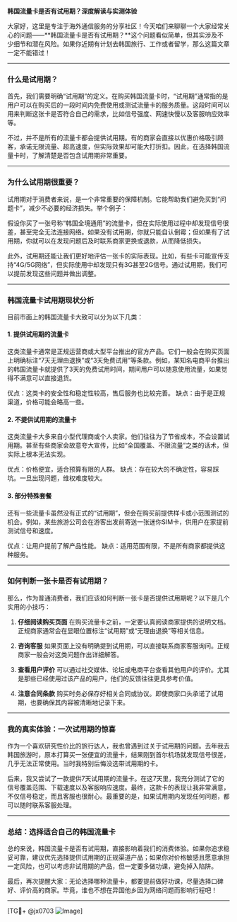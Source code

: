 **韩国流量卡是否有试用期？深度解读与实测体验**

大家好，这里是专注于海外通信服务的分享社区！今天咱们来聊聊一个大家经常关心的问题——**韩国流量卡是否有试用期？**这个问题看似简单，但其实涉及不少细节和潜在风险。如果你近期有计划去韩国旅行、工作或者留学，那么这篇文章一定不能错过！

---

### **什么是试用期？**
首先，我们需要明确“试用期”的定义。在购买韩国流量卡时，“试用期”通常指的是用户可以在购买后的一段时间内免费使用或测试流量卡的服务质量。这段时间可以用来判断这张卡是否符合自己的需求，比如信号强度、网速快慢以及客服响应效率等。

不过，并不是所有的流量卡都会提供试用期。有的商家会直接以优惠价格吸引顾客，承诺无限流量、超高速度，但实际效果却可能大打折扣。因此，在选择韩国流量卡时，了解清楚是否包含试用期非常重要。

---

### **为什么试用期很重要？**
试用期对于消费者来说，是一个非常重要的保障机制。它能帮助我们避免买到“问题卡”，减少不必要的经济损失。举个例子：

假设你买了一张号称“韩国全境通用”的流量卡，但在实际使用过程中却发现信号很差，甚至完全无法连接网络。如果没有试用期，你就只能自认倒霉；但如果有了试用期，你就可以在发现问题后及时联系商家更换或退款，从而降低损失。

此外，试用期还能让我们更好地评估一张卡的实际表现。比如，有些卡可能宣传支持“4G/5G网络”，但实际使用中却发现只有3G甚至2G信号。通过试用期，我们可以提前发现这些问题并做出调整。

---

### **韩国流量卡试用期现状分析**
目前市面上的韩国流量卡大致可以分为以下几类：

#### 1. **提供试用期的流量卡**
这类流量卡通常是正规运营商或大型平台推出的官方产品。它们一般会在购买页面上明确标注“7天无理由退换”或“3天免费试用”等条款。例如，某知名电商平台推出的韩国流量卡就提供了3天的免费试用时间，期间用户可以随意使用流量，如果觉得不满意可以直接退货。

优点：这类卡的安全性和稳定性较高，售后服务也比较完善。
缺点：由于是正规渠道，价格可能会略高一些。

#### 2. **不提供试用期的流量卡**
这类流量卡大多来自小型代理商或个人卖家。他们往往为了节省成本，不会设置试用期。甚至有些商家会故意夸大宣传，比如“全国覆盖、不限流量”之类的话术，但实际上根本无法实现。

优点：价格便宜，适合预算有限的人群。
缺点：存在较大的不确定性，容易踩坑。一旦出现问题，维权难度较大。

#### 3. **部分特殊套餐**
还有一些流量卡虽然没有正式的“试用期”，但会在购买前提供样卡或小范围测试的机会。例如，某些旅游公司会在游客出发前寄送一张迷你SIM卡，供用户在家提前测试信号和速度。

优点：让用户提前了解产品性能。
缺点：适用范围有限，不是所有商家都提供这种服务。

---

### **如何判断一张卡是否有试用期？**
那么，作为普通消费者，我们应该如何判断一张卡是否提供试用期呢？以下是几个实用的小技巧：

1. **仔细阅读购买页面**
   在购买流量卡之前，一定要认真阅读商家提供的说明文档。正规商家通常会在显眼位置标注“试用期”或“无理由退换”等相关信息。

2. **咨询客服**
   如果页面上没有明确提到试用期，可以直接联系商家客服询问。正规商家一般会对这类问题作出详细解答。

3. **查看用户评价**
   可以通过社交媒体、论坛或电商平台查看其他用户的评价。尤其是那些已经使用过该产品的用户，他们的反馈往往更具参考价值。

4. **注意合同条款**
   购买时务必保存好相关合同或协议。即使商家口头承诺了试用期，也要确保其内容被清晰地记录下来。

---

### **我的真实体验：一次试用期的惊喜**
作为一个喜欢研究性价比的旅行达人，我也曾遇到过关于试用期的问题。去年我去韩国旅游时，原本打算买一张便宜的流量卡，结果刚到首尔机场就发现信号很差，几乎无法正常使用。当时我特别后悔没选带试用期的卡。

后来，我又尝试了一款提供7天试用期的流量卡。在这7天里，我充分测试了它的信号覆盖范围、下载速度以及客服响应速度。最终，这款卡的表现让我非常满意，不仅信号稳定，而且客服也很耐心。最重要的是，如果试用期内发现任何问题，都可以随时联系客服处理。

---

### **总结：选择适合自己的韩国流量卡**
总的来说，韩国流量卡是否有试用期，直接影响着我们的消费体验。如果你追求稳妥可靠，建议优先选择提供试用期的正规渠道产品；如果你对价格敏感且愿意承担一定风险，也可以考虑非试用期的产品，但一定要多做功课，避免掉入陷阱。

最后，再次提醒大家：无论选择哪种流量卡，都要提前做好功课，尽量选择口碑好、评价高的商家。毕竟，谁也不想在异国他乡因为网络问题而影响行程吧！

---

[TG💪+ @jx0703 ![Image](https://github.com/user-attachments/assets/dbca1d08-cadb-493c-b0ec-ad6f7a83f270)]